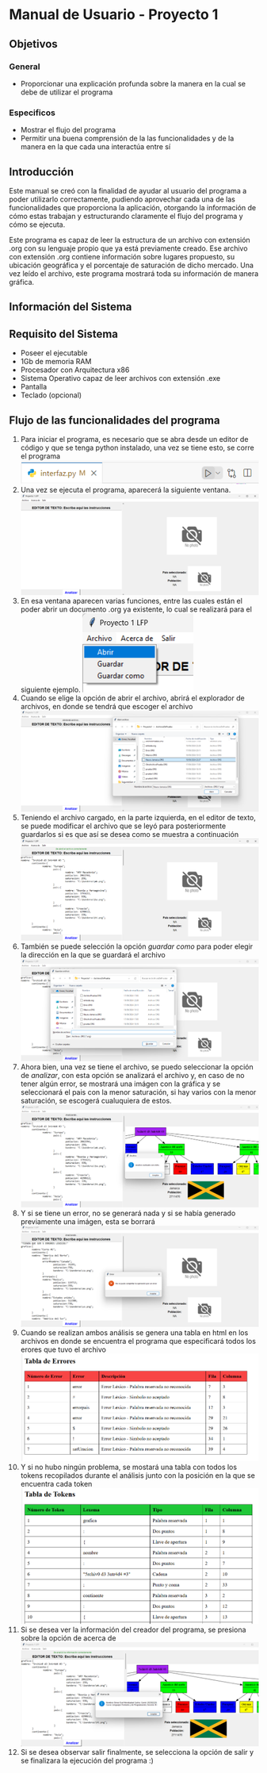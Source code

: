 # Manual de Usuario - Proyecto 1
## Objetivos
### General
- Proporcionar una explicación profunda sobre la manera en la cual se debe de utilizar el programa
### Especificos
- Mostrar el flujo del programa
- Permitir una buena comprensión de la las funcionalidades y de la manera en la que cada una interactúa entre sí
## Introducción
Este manual se creó con la finalidad de ayudar al usuario del programa a poder utilizarlo correctamente, pudiendo aprovechar cada una de las funcionalidades que proporciona la aplicación, otorgando la información de cómo estas trabajan y estructurando claramente el flujo del programa y cómo se ejecuta.

Este programa es capaz de leer la estructura de un archivo con extensión .org con su lenguaje propio que ya está previamente creado. Ese archivo con extensión .org contiene información sobre lugares propuesto, su ubicación geográfica y el porcentaje de saturación de dicho mercado. Una vez leído el archivo, este programa mostrará toda su información de manera gráfica.


## Información del Sistema

## Requisito del Sistema
- Poseer el ejecutable
- 1Gb de memoria RAM
- Procesador con Arquitectura x86
- Sistema Operativo capaz de leer archivos con extensión .exe
- Pantalla
- Teclado (opcional)

## Flujo de las funcionalidades del programa
1. Para iniciar el programa, es necesario que se abra desde un editor de código y que se tenga python instalado, una vez se tiene esto, se corre el programa
![1](.\1.png)
1. Una vez se ejecuta el programa, aparecerá la siguiente ventana. 
![2](.\2.png)
1. En esa ventana aparecen varias funciones, entre las cuales están el poder abrir un documento .org ya existente, lo cual se realizará para el siguiente ejemplo.
![3](.\3.png)
1. Cuando se elige la opción de abrir el archivo, abrirá el explorador de archivos, en donde se tendrá que escoger el archivo
![4](.\4.png)
1. Teniendo el archivo cargado, en la parte izquierda, en el editor de texto, se puede modificar el archivo que se leyó para posteriormente guardarlos si es que así se desea como se muestra a continuación
![5](.\5.png)
1. También se puede selección la opción *guardar como* para poder elegir la dirección en la que se guardará el archivo
![6](.\6.png)
1. Ahora bien, una vez se tiene el archivo, se puedo seleccionar la opción de *analizar*, con esta opción se analizará el archivo y, en caso de no tener algún error, se mostrará una imágen con la gráfica y se seleccionará el pais con la menor saturación, si hay varios con la menor saturación, se escogerá cualuquiera de estos.
![7](.\7.png)
1. Y si se tiene un error, no se generará nada y si se había generado previamente una imágen, esta se borrará
![8](.\8.png)
1. Cuando se realizan ambos análisis se genera una tabla en html en los archivos en donde se encuentra el programa que especificará todos los erores que tuvo el archivo
![9](.\9.png)
1.   Y si no hubo ningún problema, se mostará una tabla con todos los tokens recopilados durante el análisis junto con la posición en la que se encuentra cada token
![10](.\10.png)
1.  Si se desea ver la información del creador del programa, se presiona sobre la opción de acerca de
![11](.\11.png)
1.  Si se desea observar salir finalmente, se selecciona la opción de salir y se finalizara la ejecución del programa :)